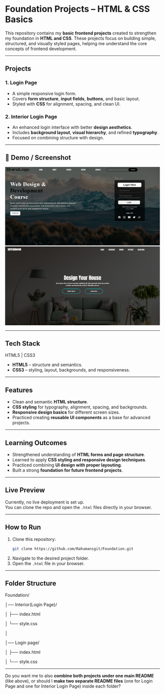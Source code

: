 
# Foundation Projects – HTML & CSS Basics

This repository contains my **basic frontend projects** created to strengthen my foundation in **HTML and CSS**. These projects focus on building simple, structured, and visually styled pages, helping me understand the core concepts of frontend development.

---

## Projects

### 1. Login Page
- A simple responsive login form.
- Covers **form structure**, **input fields**, **buttons**, and basic layout.
- Styled with **CSS** for alignment, spacing, and clean UI.

### 2. Interior Login Page
- An enhanced login interface with better **design aesthetics**.
- Includes **background layout**, **visual hierarchy**, and refined **typography**.
- Focused on combining structure with design.

---

## 📸 Demo / Screenshot

![Basic Login page Demo Screenshot](img/screencapture-login.png)  ![Interior Login page Demo Screenshot](img/screencapture-interior-login.png)

---

## Tech Stack

HTML5 | CSS3
- **HTML5** – structure and semantics.
- **CSS3** – styling, layout, backgrounds, and responsiveness.

---

## Features
- Clean and semantic **HTML structure**.
- **CSS styling** for typography, alignment, spacing, and backgrounds.
- **Responsive design basics** for different screen sizes.
- Practiced creating **reusable UI components** as a base for advanced projects.

---

## Learning Outcomes
- Strengthened understanding of **HTML forms and page structure**.
- Learned to apply **CSS styling and responsive design techniques**.
- Practiced combining **UI design with proper layouting**.
- Built a strong **foundation for future frontend projects**.

---

## Live Preview
Currently, no live deployment is set up.  
You can clone the repo and open the `.html` files directly in your browser.

---

## How to Run
1. Clone this repository:
   ```bash
   git clone https://github.com/Rahumansgit/Foundation.git


2. Navigate to the desired project folder.
3. Open the `.html` file in your browser.

---

## Folder Structure

Foundation/

│── Interior(Login Page)/

│   ├── index.html

│   └── style.css

│

│── Login page/

│   ├── index.html

│   └── style.css

---


Do you want me to also **combine both projects under one main README** (like above), or should I **make two separate README files** (one for Login Page and one for Interior Login Page) inside each folder?
```
